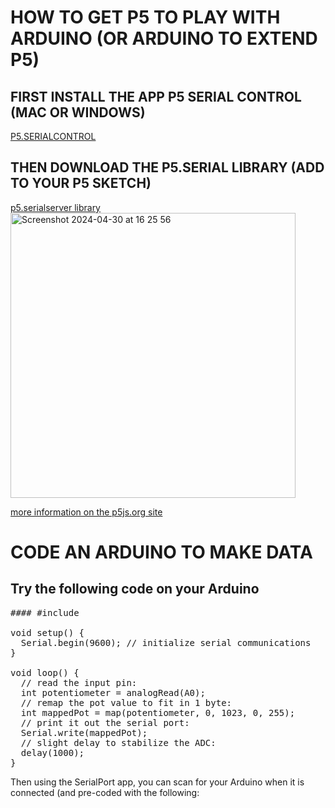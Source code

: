 # HOW TO GET P5 TO PLAY WITH ARDUINO (OR ARDUINO TO EXTEND P5)

## FIRST INSTALL THE APP P5 SERIAL CONTROL (MAC OR WINDOWS)
[P5.SERIALCONTROL](https://github.com/p5-serial/p5.serialcontrol/releases/tag/0.1.2)

## THEN DOWNLOAD THE P5.SERIAL LIBRARY (ADD TO YOUR P5 SKETCH)
[p5.serialserver library](https://github.com/p5-serial/p5.serialserver)
<img width="456" alt="Screenshot 2024-04-30 at 16 25 56" src="https://github.com/karenanndonnachie/VCA_INTERACTIVEMEDIA/assets/10482948/0a5f6c01-a33f-4750-bc06-c5db5bd30d24">

[more information on the p5js.org site](https://p5js.org/libraries/)

# CODE AN ARDUINO TO MAKE DATA
## Try the following code on your Arduino
<pre>#### #include <Servo.h>

void setup() {
  Serial.begin(9600); // initialize serial communications
}
 
void loop() {
  // read the input pin:
  int potentiometer = analogRead(A0);                  
  // remap the pot value to fit in 1 byte:
  int mappedPot = map(potentiometer, 0, 1023, 0, 255); 
  // print it out the serial port:
  Serial.write(mappedPot);                             
  // slight delay to stabilize the ADC:
  delay(1000);                                            
}
</pre>
Then using the SerialPort app, you can scan for your Arduino when it is connected (and pre-coded with the following:
